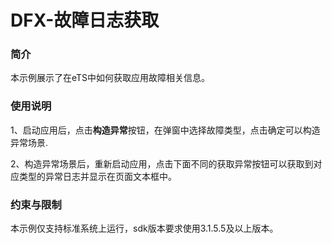 # DFX-故障日志获取

### 简介

本示例展示了在eTS中如何获取应用故障相关信息。

### 使用说明

1、启动应用后，点击**构造异常**按钮，在弹窗中选择故障类型，点击确定可以构造异常场景.

2、构造异常场景后，重新启动应用，点击下面不同的获取异常按钮可以获取到对应类型的异常日志并显示在页面文本框中。

### 约束与限制

本示例仅支持标准系统上运行，sdk版本要求使用3.1.5.5及以上版本。


